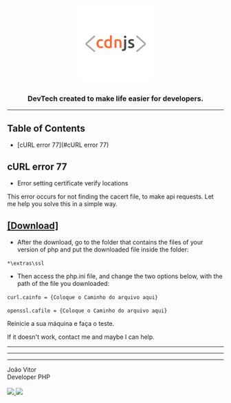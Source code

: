 <h1 align="center">
    <a href="https://cdnjs.com"><img src="https://raw.githubusercontent.com/cdnjs/brand/master/logo/standard/dark-512.png" width="175px" alt="< cdnjs >"></a>
</h1>

<h3 align="center">DevTech created to make life easier for developers.</h3>

---

## Table of Contents

* [cURL error 77](#cURL error 77)

## cURL error 77

* Error setting certificate verify locations

<p>This error occurs for not finding the cacert file, to make api requests.
Let me help you solve this in a simple way.</p>

## [[Download]](https://curl.se/docs/caextract.html)

* After the download, go to the folder that contains the files of your version of php and put the downloaded file inside the folder:

`*\extras\ssl`

* Then access the php.ini file, and change the two options below, with the path of the file you downloaded: 

`curl.cainfo = {Coloque o Caminho do arquivo aqui}`

`openssl.cafile = {Coloque o Caminho do arquivo aqui}`

<p>Reinicie a sua máquina e faça o teste.</p>

<p>If it doesn't work, contact me and maybe I can help.</p>

***
***
***
<p>
João Vitor </br>
Developer PHP </br></br>
    <a href = "https://wa.me/5511913564982">
     <img src="https://img.shields.io/badge/WhatsApp-25D366?style=for-the-badge&logo=whatsapp&logoColor=white" target="_blank">
    </a>
    <a href = "mailto:vito.smaia1@gmail.com">
     <img src="https://img.shields.io/badge/-Gmail-%23333?style=for-the-badge&logo=gmail&logoColor=white" target="_blank">
    </a>
</p>